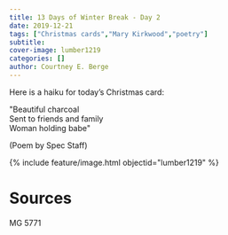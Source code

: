 ```yaml
---
title: 13 Days of Winter Break - Day 2
date: 2019-12-21
tags: ["Christmas cards","Mary Kirkwood","poetry"]
subtitle: 
cover-image: lumber1219
categories: []
author: Courtney E. Berge
---
```


Here is a haiku for today’s Christmas card:

"Beautiful charcoal<br/>
Sent to friends and family<br/>
Woman holding babe"<br/>

(Poem by Spec Staff)

{% include feature/image.html objectid="lumber1219" %}

# Sources

MG 5771